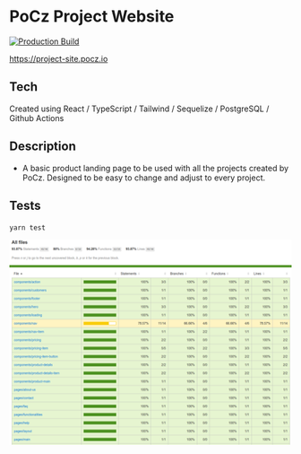 # PoCz Project Website

[![Production Build](https://github.com/gugazimmermann/pocz-projects-website/actions/workflows/main.yml/badge.svg)](https://github.com/gugazimmermann/pocz-projects-website/actions/workflows/main.yml)

<https://project-site.pocz.io>

## Tech

Created using React / TypeScript / Tailwind / Sequelize / PostgreSQL / Github Actions

## Description

- A basic product landing page to be used with all the projects created by PoCz. Designed to be easy to change and adjust to every project.

## Tests

  `yarn test`

  ![Tests Coverage](./readme-imgs/tests.png)
  